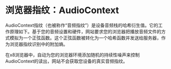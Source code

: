 # 浏览器指纹：AudioContext

AudioContext指纹（也被称作“音频指纹”）是设备音频栈的哈希衍生值。它的工作原理如下。基于您的音频设置和硬件，网站要求您的浏览器把播放音频文件的方式模拟为一个正弦函数。这个正弦函数被转化为一个哈希函数并发送给服务器，作为浏览器指纹识别中的附加熵。

在x8浏览器中，自动为您的浏览器环境添加随机的持续性噪声来控制AudioContext的读出，网站不会获取您设备的真实音频指纹。
